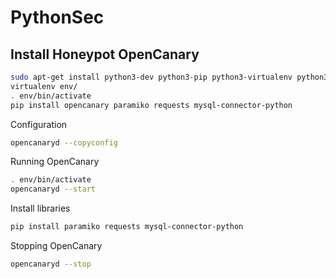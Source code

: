 # PythonSec



## Install Honeypot OpenCanary

```bash
sudo apt-get install python3-dev python3-pip python3-virtualenv python3-venv python3-scapy libssl-dev libpcap-dev
virtualenv env/
. env/bin/activate
pip install opencanary paramiko requests mysql-connector-python
```

Configuration

```bash
opencanaryd --copyconfig
```

Running OpenCanary

```bash
. env/bin/activate
opencanaryd --start
```

Install libraries

```bash
pip install paramiko requests mysql-connector-python
```

Stopping OpenCanary

```bash
opencanaryd --stop
```
